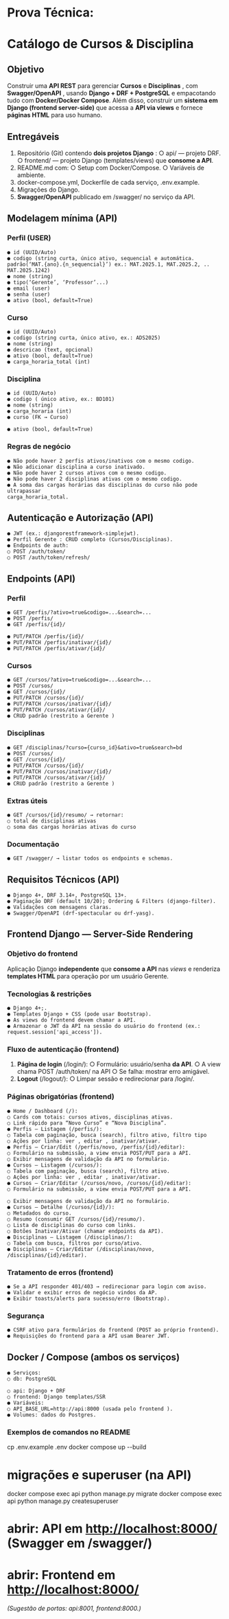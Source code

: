 # Prova Técnica:

# Catálogo de Cursos & Disciplina

## Objetivo

Construir uma **API REST** para gerenciar **Cursos** e **Disciplinas** , com **Swagger/OpenAPI** ,
usando **Django + DRF + PostgreSQL** e empacotando tudo com **Docker/Docker Compose**.
Além disso, construir um **sistema em Django (frontend server-side)** que acessa a **API via
views** e fornece **páginas HTML** para uso humano.

## Entregáveis

1. Repositório (Git) contendo **dois projetos Django** :
   ○ api/ — projeto DRF.
   ○ frontend/ — projeto Django (templates/views) que **consome a API**.
2. README.md com:
   ○ Setup com Docker/Compose.
   ○ Variáveis de ambiente.
3. docker-compose.yml, Dockerfile de cada serviço, .env.example.
4. Migrações do Django.
5. **Swagger/OpenAPI** publicado em /swagger/ no serviço da API.

## Modelagem mínima (API)

### Perfil (USER)

```
● id (UUID/Auto)
● codigo (string curta, único ativo, sequencial e automática.
padrão(‘MAT.{ano}.{n_sequencial}’) ex.: MAT.2025.1, MAT.2025.2, ..
MAT.2025.1242)
● nome (string)
● tipo(‘Gerente’, ‘Professor’...)
● email (user)
● senha (user)
● ativo (bool, default=True)
```

### Curso

```
● id (UUID/Auto)
● codigo (string curta, único ativo, ex.: ADS2025)
● nome (string)
● descricao (text, opcional)
● ativo (bool, default=True)
● carga_horaria_total (int)
```

### Disciplina

```
● id (UUID/Auto)
● codigo ( único ativo, ex.: BD101)
● nome (string)
● carga_horaria (int)
● curso (FK → Curso)
```

```
● ativo (bool, default=True)
```

### Regras de negócio

```
● Não pode haver 2 perfis ativos/inativos com o mesmo codigo.
● Não adicionar disciplina a curso inativado.
● Não pode haver 2 cursos ativos com o mesmo codigo.
● Não pode haver 2 disciplinas ativas com o mesmo codigo.
● A soma das cargas horárias das disciplinas do curso não pode ultrapassar
carga_horaria_total.
```

## Autenticação e Autorização (API)

```
● JWT (ex.: djangorestframework-simplejwt).
● Perfil Gerente : CRUD completo (Cursos/Disciplinas).
● Endpoints de auth:
○ POST /auth/token/
○ POST /auth/token/refresh/
```

## Endpoints (API)

### Perfil

```
● GET /perfis/?ativo=true&codigo=...&search=...
● POST /perfis/
● GET /perfis/{id}/
```

```
● PUT/PATCH /perfis/{id}/
● PUT/PATCH /perfis/inativar/{id}/
● PUT/PATCH /perfis/ativar/{id}/
```

### Cursos

```
● GET /cursos/?ativo=true&codigo=...&search=...
● POST /cursos/
● GET /cursos/{id}/
● PUT/PATCH /cursos/{id}/
● PUT/PATCH /cursos/inativar/{id}/
● PUT/PATCH /cursos/ativar/{id}/
● CRUD padrão (restrito a Gerente )
```

### Disciplinas

```
● GET /disciplinas/?curso={curso_id}&ativo=true&search=bd
● POST /cursos/
● GET /cursos/{id}/
● PUT/PATCH /cursos/{id}/
● PUT/PATCH /cursos/inativar/{id}/
● PUT/PATCH /cursos/ativar/{id}/
● CRUD padrão (restrito a Gerente )
```

### Extras úteis

```
● GET /cursos/{id}/resumo/ → retornar:
○ total de disciplinas ativas
○ soma das cargas horárias ativas do curso
```

### Documentação

```
● GET /swagger/ → listar todos os endpoints e schemas.
```

## Requisitos Técnicos (API)

```
● Django 4+, DRF 3.14+, PostgreSQL 13+.
● Paginação DRF (default 10/20); Ordering & Filters (django-filter).
● Validações com mensagens claras.
● Swagger/OpenAPI (drf-spectacular ou drf-yasg).
```

## Frontend Django — Server-Side Rendering

### Objetivo do frontend

Aplicação Django **independente** que **consome a API** nas _views_ e renderiza **templates
HTML** para operação por um usuário Gerente.

### Tecnologias & restrições

```
● Django 4+;.
● Templates Django + CSS (pode usar Bootstrap).
● As views do frontend devem chamar a API.
● Armazenar o JWT da API na sessão do usuário do frontend (ex.:
request.session['api_access']).
```

### Fluxo de autenticação (frontend)

1. **Página de login** (/login/):
   ○ Formulário: usuário/senha **da API**.
   ○ A view chama POST /auth/token/ na API
   ○ Se falha: mostrar erro amigável.
2. **Logout** (/logout/):
   ○ Limpar sessão e redirecionar para /login/.

### Páginas obrigatórias (frontend)

```
● Home / Dashboard (/):
○ Cards com totais: cursos ativos, disciplinas ativas.
○ Link rápido para “Novo Curso” e “Nova Disciplina”.
● Perfis — Listagem (/perfis/):
○ Tabela com paginação, busca (search), filtro ativo, filtro tipo
○ Ações por linha: ver , editar , inativar/ativar.
● Perfis — Criar/Edit (/perfis/novo, /perfis/{id}/editar):
○ Formulário na submissão, a view envia POST/PUT para a API.
○ Exibir mensagens de validação da API no formulário.
● Cursos — Listagem (/cursos/):
○ Tabela com paginação, busca (search), filtro ativo.
○ Ações por linha: ver , editar , inativar/ativar.
● Cursos — Criar/Editar (/cursos/novo, /cursos/{id}/editar):
○ Formulário na submissão, a view envia POST/PUT para a API.
```

```
○ Exibir mensagens de validação da API no formulário.
● Cursos — Detalhe (/cursos/{id}/):
○ Metadados do curso.
○ Resumo (consumir GET /cursos/{id}/resumo/).
○ Lista de disciplinas do curso com links.
○ Botões Inativar/Ativar (chamar endpoints da API).
● Disciplinas — Listagem (/disciplinas/):
○ Tabela com busca, filtros por curso/ativo.
● Disciplinas — Criar/Editar (/disciplinas/novo,
/disciplinas/{id}/editar).
```

### Tratamento de erros (frontend)

```
● Se a API responder 401/403 → redirecionar para login com aviso.
● Validar e exibir erros de negócio vindos da AP.
● Exibir toasts/alerts para sucesso/erro (Bootstrap).
```

### Segurança

```
● CSRF ativo para formulários do frontend (POST ao próprio frontend).
● Requisições do frontend para a API usam Bearer JWT.
```

## Docker / Compose (ambos os serviços)

```
● Serviços:
○ db: PostgreSQL
```

```
○ api: Django + DRF
○ frontend: Django templates/SSR
● Variáveis:
○ API_BASE_URL=http://api:8000 (usada pelo frontend ).
● Volumes: dados do Postgres.
```

### Exemplos de comandos no README

cp .env.example .env
docker compose up --build

# migrações e superuser (na API)

docker compose exec api python manage.py migrate
docker compose exec api python manage.py createsuperuser

# abrir: API em [http://localhost:8000/](http://localhost:8000/) (Swagger em /swagger/)

# abrir: Frontend em [http://localhost:8000/](http://localhost:8000/)

_(Sugestão de portas: api:8001, frontend:8000.)_
